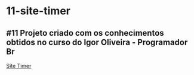 # 11-site-timer
 #11 Projeto criado com os conhecimentos obtidos no curso do Igor Oliveira - Programador Br
---
[Site Timer](https://rafaelcorrea00.github.io/11-site-timer/)
